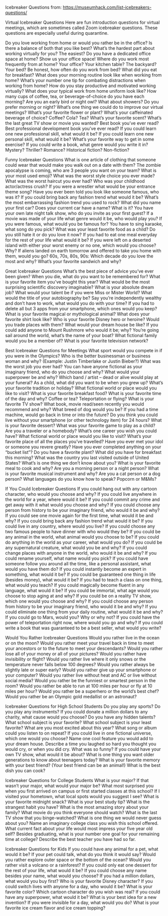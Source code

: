 Icebreaker Questions from:
https://museumhack.com/list-icebreakers-questions/

Virtual Icebreaker Questions
Here are fun introduction questions for virtual meetings, which are sometimes called Zoom icebreaker questions. These questions are especially useful during quarantine.

Do you love working from home or would you rather be in the office? Is there a balance of both that you like best?
What’s the hardest part about working virtually for you? The easiest?
Do you have a dedicated office space at home?
Show us your office space!
Where do you work most frequently from at home? Your office? Your kitchen table? The backyard? Your bed?
Be honest, how often do you work from bed?
What did you eat for breakfast?
What does your morning routine look like when working from home?
What’s your number one tip for combating distractions when working from home?
How do you stay productive and motivated working virtually?
What does your typical work from home uniform look like?
How many cups of coffee, tea, or beverage-of-choice do you have each morning?
Are you an early bird or night owl?
What about showers? Do you prefer morning or night?
What’s one thing we could do to improve our virtual meetings?
What’s your favorite flower or plant?
What’s your caffeinated beverage of choice? Coffee? Cola? Tea?
What’s your favorite scent?
What’s the last great TV show or movie you wanted?
Best book you’ve ever read?
Best professional development book you’ve ever read?
If you could learn one new professional skill, what would it be?
If you could learn one new personal skill, what would it be?
What’s your favorite way to get in some exercise?
If you could write a book, what genre would you write it in? Mystery? Thriller? Romance? Historical fiction? Non-fiction?

Funny Icebreaker Questions
What is one article of clothing that someone could wear that would make you walk out on a date with them?
The zombie apocalypse is coming, who are 3 people you want on your team?
What is your most used emoji?
What was the worst style choice you ever made?
What was the worst haircut you ever had?
Who was your childhood actor/actress crush?
If you were a wrestler what would be your entrance theme song?
Have you ever been told you look like someone famous, who was it?
If you could bring back any fashion trend what would it be?
What’s the most embarrassing fashion trend you used to rock?
What did you name your first car?
Does your current car have a name? What is it?
You have your own late night talk show, who do you invite as your first guest?
If a movie was made of your life what genre would it be, who would play you?
If you were famous, what would you be famous for?
You have to sing karaoke, what song do you pick?
What was your least favorite food as a child? Do you still hate it or do you love it now?
If you had to eat one meal everyday for the rest of your life what would it be?
If you were left on a deserted island with either your worst enemy or no one, which would you choose? Why?
If aliens landed on earth tomorrow and offered to take you home with them, would you go?
60s, 70s, 80s, 90s: Which decade do you love the most and why?
What’s your favorite sandwich and why?

Great Icebreaker Questions
What’s the best piece of advice you’ve ever been given?
When you die, what do you want to be remembered for?
What is your favorite item you’ve bought this year?
What would be the most surprising scientific discovery imaginable?
What is your absolute dream job?
What would your talent be if you were Miss or Mister World?
What would the title of your autobiography be?
Say you’re independently wealthy and don’t have to work, what would you do with your time?
If you had to delete all but 3 apps from your smartphone, which ones would you keep?
What is your favorite magical or mythological animal?
What does your favorite shirt look like?
Who is your favorite Disney hero or heroine? Would you trade places with them?
What would your dream house be like?
If you could add anyone to Mount Rushmore who would it be; why?
You’re going sail around the world, what’s the name of your boat?
What fictional family would you be a member of?
What is your favorite television network?

Best Icebreaker Questions for Meetings
What sport would you compete in if you were in the Olympics?
Who is the better businessman or business woman and why? (Example: Justin Timberlake or Justin Bieber?)
What was the worst job you ever had?
You can have anyone fictional as your imaginary friend, who do you choose and why?
What would your superpower be and why?
Which band / artist – dead or alive would play at your funeral?
As a child, what did you want to be when you grew up?
What’s your favorite tradition or holiday?
What fictional world or place would you like to visit?
What is your favorite breakfast food?
What is your favorite time of the day and why?
Coffee or tea?
Teleportation or flying?
What is your favorite TV show?
What book, movie read/seen recently you would recommend and why?
What breed of dog would you be?
If you had a time machine, would go back in time or into the future?
Do you think you could live without your smartphone (or other technology item) for 24 hours?
What is your favorite dessert?
What was your favorite game to play as a child?
Are you a traveler or a homebody?
What’s one career you wish you could have?
What fictional world or place would you like to visit?
What’s your favorite place of all the places you’ve travelled?
Have you ever met your idol or someone you revere greatly?
Have you ever completed anything on your “bucket list”?
Do you have a favorite plant?
What did you have for breakfast this morning?
What was the country you last visited outside of United States?
What’s is one thing we don’t know about you?
What is your favorite meal to cook and why?
Are you a morning person or a night person?
What is your favorite musical instrument and why?
Are you a cat person or a dog person?
What languages do you know how to speak?
Popcorn or M&Ms?

If You Could Icebreaker Questions
If you could hang out with any cartoon character, who would you choose and why?
If you could live anywhere in the world for a year, where would it be?
If you could commit any crime and get away with it what would you choose and why?
If you could choose any person from history to be your imaginary friend, who would it be and why?
If you could see one movie again for the first time, what would it be and why?
If you could bring back any fashion trend what would it be?
If you could live in any country, where would you live?
If you could choose any two famous people to have dinner with who would they be?
If you could be any animal in the world, what animal would you choose to be?
If you could do anything in the world as your career, what would you do?
If you could be any supernatural creature, what would you be and why?
If you could change places with anyone in the world, who would it be and why?
If you could rename yourself, what name would you pick?
If you could have someone follow you around all the time, like a personal assistant, what would you have them do?
If you could instantly become an expert in something, what would it be?
If you could be guaranteed one thing in life (besides money), what would it be?
If you had to teach a class on one thing, what would you teach?
If you could magically become fluent in any language, what would it be?
If you could be immortal, what age would you choose to stop aging at and why?
If you could be on a reality TV show, which one would you choose and why?
If you could choose any person from history to be your imaginary friend, who would it be and why?
If you could eliminate one thing from your daily routine, what would it be and why?
If you could go to Mars, would you? Why or why not?
If you could have the power of teleportation right now, where would you go and why?
If you could write a book that was guaranteed to be a best seller, what would you write?

Would You Rather Icebreaker Questions
Would you rather live in the ocean or on the moon?
Would you rather meet your travel back in time to meet your ancestors or to the future to meet your descendants?
Would you rather lose all of your money or all of your pictures?
Would you rather have invisibility or flight?
Would you rather live where it only snows or the temperature never falls below 100 degrees?
Would you rather always be slightly late or super early?
Would you rather give up your smartphone or your computer?
Would you rather live without heat and AC or live without social media?
Would you rather be the funniest or smartest person in the room?
Would you rather be able to run at 100 miles per hour or fly at 10 miles per hour?
Would you rather be a superhero or the world’s best chef?
Would you rather be an Olympic gold medallist or an astronaut?

Icebreaker Questions for High School Students
Do you play any sports?
Do you play any instruments?
If you could donate a million dollars to any charity, what cause would you choose?
Do you have any hidden talents?
What school subject is your favorite?
What school subject is your least favorite?
What are you most excited about this year?
What song or album could you listen to on repeat?
If you could live in one fictional universe, which one would you choose?
Name one cool feature you would add to your dream house.
Describe a time you laughed so hard you thought you would cry, or when you did cry. What was so funny?
If you could have your own TV show, what would it be about?
What is one thing you want older generations to know about teenagers today?
What is your favorite memory with your best friend? (Your best friend can be an animal!)
What is the best dish you can cook?

Icebreaker Questions for College Students
What is your major?
If that wasn’t your major, what would your major be?
What most surprised you when you first arrived on campus or first started classes at this school?
If I visited your hometown, what local spots would you suggest I see?
What is your favorite midnight snack?
What is your best study tip?
What is the strangest habit you have?
What is the most amazing story about your family?
What movie do you think everyone should watch?
What is the last TV show that you binge-watched?
What is one thing we would never guess about you?
Name an imaginary college class you wish this school offered.
What current fact about your life would most impress your five year old self?
Besides graduating, what is your number one goal for your remaining time at college?
Describe the best teacher you have had so far.

Icebreaker Questions for Kids
If you could have any animal for a pet, what would it be?
If your pet could talk, what do you think it would say?
Would you rather explore outer space or the bottom of the ocean?
Would you rather visit a volcano or a rainforest?
If you could only eat one dessert for the rest of your life, what would it be?
If you could choose any name besides your name, what would you choose?
If you had a million dollars, what would you buy first?
Who is your favorite Disney character?
If you could switch lives with anyone for a day, who would it be?
What is your favorite color?
Which cartoon character do you wish was real?
If you could have any superpower, what would it be?
What is your best idea for a new invention?
If you were invisible for a day, what would you do?
What is your favorite ice cream flavor and ice cream topping?

